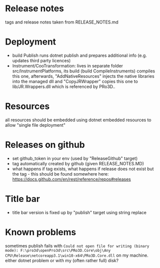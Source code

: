 # Release notes

tags and release notes taken from RELEASE_NOTES.md

# Deployment

- build Publish runs dotnet publish and prepares additional info (e.g. updates third party licences)
- Instrument/CooTransformation: lives in separate folder src/InstrumentPlatforms, its build (build CompileInstruments) compiles this one, afterwards, "AddNativeResources" injects the native libraries into the managed dll and "CopyJRWrapper" copies this one to lib/JR.Wrappers.dll which is referenced by PRo3D..

# Resources

all resources should be embedded using dotnet embedded resources to allow "single file deployment"

# Releases on github

- set github_token in your env (used by "ReleaseGithub" target)
- tag automatically created by github (given RELEASE_NOTES.MD)
- what happens if tag exists, what happens if release does not exist but the tag - this should be found somewhere here: https://docs.github.com/en/rest/reference/repos#releases

# Title bar

- title bar version is fixed up by "publish" target using string replace

# Known problems

sometimes publish fails with ```Could not open file for writing (binary mode): F:\pro3d\openPro3d\src\PRo3D.Core\obj\Any CPU\Release\netcoreapp3.1\win10-x64\PRo3D.Core.dll``` on my machine. either dotnet problem or with my (often rather full) disk?

